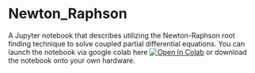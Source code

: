 # Newton_Raphson
A Jupyter notebook that describes utilizing the Newton-Raphson root finding technique to solve coupled partial differential equations. You can launch the notebook via google colab here [![Open In Colab](https://colab.research.google.com/assets/colab-badge.svg)](https://colab.research.google.com/github/jaadt7/Newton_Raphson/blob/master/newton_raphson.ipynb) or download the notebook onto your own hardware.
